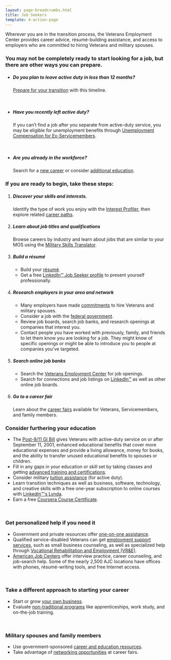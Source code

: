 ```yaml
---
layout: page-breadcrumbs.html
title: Job Seekers
template: 4-action-page
---
```


Wherever you are in the transition process, the Veterans Employment Center provides career advice, résumé-building assistance, and access to employers who are committed to hiring Veterans and military spouses.

<div class="feature" markdown="1">

### You may not be completely ready to start looking for a job, but there are other ways you can prepare.

- ##### Do you plan to leave active duty in less than 12 months?

  [Prepare for your transition](/employment/job-seekers/less-than-one-year) with this timeline.

<br>

- ##### Have you recently left active duty?

  If you can’t find a job after you separate from active-duty service, you may be eligible for unemployment benefits through [Unemployment Compensation for Ex-Servicemembers](/employment/job-seekers/unemployment-support).

<br>

- ##### Are you already in the workforce?

  Search for a [new career](/employment/job-seekers/search-jobs) or consider [additional education](/education/gi-bill/).

</div>

### If you are ready to begin, take these steps:

<ol class="process" markdown="0">
<li class="step one" markdown="1">

##### Discover your skills and interests.<br>

Identify the type of work you enjoy with the [Interest Profiler](/employment/job-seekers/interest-profiler), then explore related [career paths](https://www.mynextmove.org/).
</li>

<li class="step two" markdown="1">

##### Learn about job titles and qualifications<br>

Browse careers by industry and learn about jobs that are similar to your MOS using the [Military Skills Translator](/employment/job-seekers/skills-translator).
</li>

<li class="step three" markdown="1">

##### Build a résumé<br>

- Build your [résumé](/employment/job-seekers/create-resume).
- Get a free [LinkedIn&trade; Job Seeker profile](https://veterans.linkedin.com/) to present yourself professionally.
</li>

<li class="step four" markdown="1">

##### Research employers in your area and network

- Many employers have made [commitments](/employment/commitments) to hire Veterans and military spouses.
- Consider a job with the [federal government](/employment/job-seekers/federal-employment).
- Review job boards, search job banks, and research openings at companies that interest you.
- Contact people you have worked with previously, family, and friends to let them know you are looking for a job. They might know of specific openings or might be able to introduce you to people at companies you've targeted.
</li>

<li class="step five" markdown="1">

##### Search online job banks

- Search the [Veterans Employment Center](/employment/job-seekers/search-jobs) for job openings.
- Search for connections and job listings on [LinkedIn&trade;](https://veterans.linkedin.com/) as well as other online job boards.
</li>

<li class="step six last" markdown="1">

##### Go to a career fair

Learn about the [career fairs](/employment/job-seekers/career-fairs) available for Veterans, Servicemembers, and family members.
</li>

</ol>


### Consider furthering your education
- The [Post-9/11 GI Bill](/education/gi-bill/post-9-11/) gives Veterans with active-duty service on or after September 11, 2001, enhanced educational benefits that cover more educational expenses and provide a living allowance, money for books, and the ability to transfer unused educational benefits to spouses or children.
- Fill in any gaps in your education or skill set by taking classes and getting [advanced training and certifications](/education/advanced-training-and-certifications/).
- Consider military [tuition assistance](http://myarmybenefits.us.army.mil/Home/Benefit_Library/Federal_Benefits_Page/Tuition_Assistance_(TA).html?serv=149) (for active duty).
- Learn transition techniques as well as business, software, technology, and creative skills with a free one-year subscription to online courses with [LinkedIn&trade;'s Lynda](https://veterans.linkedin.com).
- Earn a free [Coursera Course Certificate](https://www.surveymonkey.com/r/QSGQRFN).

<br>

### Get personalized help if you need it

- Government and private resources offer [one-on-one assistance](/employment/job-seekers/one-on-one).
- Qualified service-disabled Veterans can get [employment support services](/employment/job-seekers/service-disabled), such as small business counseling, as well as specialized help through [Vocational Rehabilitation and Employment (VR&amp;E)](http://www.benefits.va.gov/vocrehab/index.asp).
- [American Job Centers](http://www.careeronestop.org/ReEmployment/Veterans/JobSearchHelp/ChangeCareers/one-stop-career-centers.aspx) offer interview practice, career counseling, and job-search help. Some of the nearly 2,500 AJC locations have offices with phones, résumé-writing tools, and free Internet access.

<br>

### Take a different approach to starting your career

- Start or grow [your own business](/employment/job-seekers/start/).
- Evaluate [non-traditional programs](/education/work-learn/job-and-apprenticeship/) like apprenticeships, work study, and on-the-job training.

<br>

### Military spouses and family members

- Use government-sponsored [career and education resources](/employment/job-seekers/family-members/).
- Take advantage of [networking opportunities](/employment/job-seekers/career-fairs/) at career fairs.
